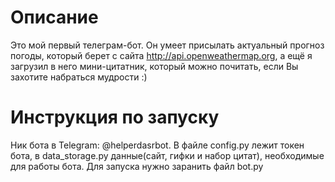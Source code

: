 # Описание
Это мой первый телеграм-бот. Он умеет присылать актуальный прогноз погоды, который берет с сайта http://api.openweathermap.org, а ещё
я загрузил в него мини-цитатник, который можно почитать, если Вы захотите набраться мудрости :)
# Инструкция по запуску
Ник бота в Telegram: @helperdasrbot. В файле config.py лежит токен бота, в  data_storage.py данные(сайт, гифки и набор цитат), необходимые для работы бота. Для запуска нужно заранить файл bot.py
